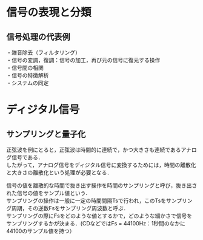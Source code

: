# 信号の表現と分類
## 信号処理の代表例
・雑音除去（フィルタリング）  
・信号の変調，復調：信号の加工，再び元の信号に復元する操作  
・信号間の相関  
・信号の特徴解析  
・システムの同定  

# ディジタル信号
## サンプリングと量子化
正弦波を例にとると，正弦波は時間的に連続で，かつ大きさも連続であるアナログ信号である．  
したがって，アナログ信号をディジタル信号に変換するためには，時間の離散化と大きさの離散化という処理が必要となる．  

信号の値を離散的な時間で抜き出す操作を時間のサンプリングと呼び，抜き出された信号の値をサンプル値という．  
サンプリングの操作は一般に一定の時間間隔Tsで行われ，このTsをサンプリング周期，その逆数Fsをサンプリング周波数と呼ぶ．  
サンプリングの際にFsをどのような値とするかで，どのような細かさで信号をサンプリングするかが決まる．(CDなどではFs = 44100Hz：1秒間のなかに44100のサンプル値を持つ）


